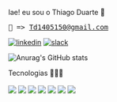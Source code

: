 Iae! eu sou o Thiago Duarte 🤙 <pre>📧 => Td1405150@gmail.com</pre>
[![linkedin](https://img.shields.io/badge/LinkedIn-0077B5?style=for-the-badge&logo=linkedin&logoColor=white)](https://www.linkedin.com/in/thiago-duarte-78984b22b/)
[![slack](https://img.shields.io/badge/Slack-4A154B?style=for-the-badge&logo=slack&logoColor=white)](https://kenzieacademybrasil.slack.com/team/U04HE9S2D9A)&nbsp;

![Anurag's GitHub stats](https://github-readme-stats.vercel.app/api?username=Thiago-duart&show_icons=true&theme=radical)

Tecnologias 🚀🚀🚀
<br></br>
![](https://img.shields.io/badge/JavaScript-F7DF1E?style=for-the-badge&logo=javascript&logoColor=black) 
![](https://img.shields.io/badge/Node.js-43853D?style=for-the-badge&logo=node.js&logoColor=white)
![](https://img.shields.io/badge/TypeScript-007ACC?style=for-the-badge&logo=typescript&logoColor=white) 
![](https://img.shields.io/badge/React-20232A?style=for-the-badge&logo=react&logoColor=61DAFB)
![](https://img.shields.io/badge/Vue.js-35495E?style=for-the-badge&logo=vue.js&logoColor=4FC08D)
![](https://img.shields.io/badge/HTML5-E34F26?style=for-the-badge&logo=html5&logoColor=white)
![](https://img.shields.io/badge/Sass-CC6699?style=for-the-badge&logo=sass&logoColor=white)









